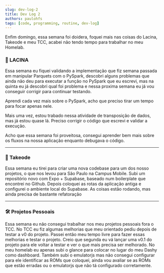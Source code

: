 ```yaml
---
slug: dev-log-2
title: Dev Log 2
authors: paulohfs
tags: [code, programming, routine, dev-log]
---
```


Enfim domingo, essa semana foi doidera, foquei mais nas coisas do Lacina, Takeode e meu TCC, acabei não tendo tempo para trabalhar no meu Homelab.

### 🧪 LACINA

Essa semana eu fiquei validando a implementação que fiz semana passada em manipular Parquets com o PySpark, descobri alguns problemas que ainda não deu para executar a função no PySpark que eu escrevi, mas na quinta eu já descobri qual foi problema e nessa proxima semana eu já vou conseguir corrigir para continuar testando.
<!-- truncate -->

Aprendi cada vez mais sobre o PySpark, acho que preciso tirar um tempo para focar apenas nele.

Mais uma vez, estou trabado nessa atividade de transposição de dados, mas já estou quase lá. Preciso corrigir o código que escrevi e validar a execução.

Acho que essa semana foi proveitosa, consegui aprender bem mais sobre os fluxos na nossa aplicação enquanto debugava o código.

---

### 🚀 Takeode

Essa semana eu tirei para criar uma nova codebase para um dos nosso projetos, o que nos levou para São Paulo na Campus Mobile. Subi um repositório novo com Expo + Supabase, baseado num boilerplate que encontrei no Github. Depois coloquei as rotas da aplicação antiga e configurei o ambiente local do Supabase. As coisas estão rodando, mas ainda precisa de bastante refatoração

---

### 🛠️ Projetos Pessoais

Essa semana eu não consegui trabalhar nos meu projetos pessoais fora o TCC. No TCC eu fiz algumas melhorias que meu orientado pediu depois de testar a v0 do projeto. Passei então meu tempo livre para fazer essas melhorias e testar o projeto. Creio que segunda eu vá lançar uma v0.1 do projeto para ele voltar a testar e ver o que mais precisa ser melhorado.
No meu homelab eu apenas subi o glance para colocar no lugar do meu Dashy como dashboard. Também subi o emulatorjs mas não consegui configurar para ele identificar as ROMs que coloquei, ainda vou avaliar se as ROMs que estão erradas ou o emulatorjs que não tá configurado corretamente.

